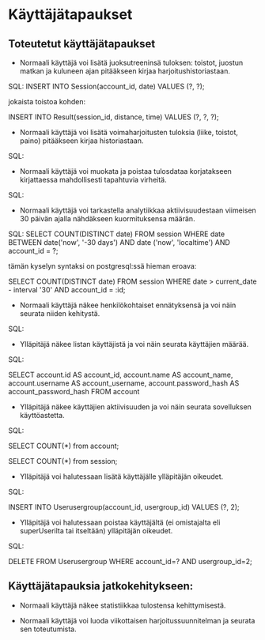 # Käyttäjätapaukset

## Toteutetut käyttäjätapaukset

* Normaali käyttäjä voi lisätä juoksutreeninsä tuloksen: toistot, juostun matkan ja kuluneen ajan pitääkseen kirjaa harjoitushistoriastaan.

SQL: INSERT INTO Session(account_id, date) VALUES (?, ?);

jokaista toistoa kohden:

INSERT INTO Result(session_id, distance, time) VALUES (?, ?, ?);

* Normaali käyttäjä voi lisätä voimaharjoitusten tuloksia (liike, toistot, paino) pitääkseen kirjaa historiastaan.

SQL:

* Normaali käyttäjä voi muokata ja poistaa tulosdataa korjatakseen kirjattaessa mahdollisesti tapahtuvia virheitä.

SQL:

* Normaali käyttäjä voi tarkastella analytiikkaa aktiivisuudestaan viimeisen 30 päivän ajalla nähdäkseen kuormituksensa määrän.

SQL: SELECT COUNT(DISTINCT date) FROM session WHERE date BETWEEN date('now', '-30 days') AND date ('now', 'localtime') AND account_id = ?; 

tämän kyselyn syntaksi on postgresql:ssä hieman eroava:

SELECT COUNT(DISTINCT date) FROM session WHERE date > current_date - interval '30' AND account_id = :id;

* Normaali käyttäjä näkee henkilökohtaiset ennätyksensä ja voi näin seurata niiden kehitystä.

SQL:

* Ylläpitäjä näkee listan käyttäjistä ja voi näin seurata käyttäjien määrää.

SQL: 

SELECT account.id AS account_id, account.name AS account_name, account.username AS account_username, account.password_hash AS account_password_hash 
FROM account

* Ylläpitäjä näkee käyttäjien aktiivisuuden ja voi näin seurata sovelluksen käyttöastetta.

SQL:

SELECT COUNT(*) from account;

SELECT COUNT(*) from session;

* Ylläpitäjä voi halutessaan lisätä käyttäjälle ylläpitäjän oikeudet.

SQL:

INSERT INTO Userusergroup(account_id, usergroup_id) VALUES (?, 2);

* Ylläpitäjä voi halutessaan poistaa käyttäjältä (ei omistajalta eli superUserilta tai itseltään) ylläpitäjän oikeudet.

SQL:

DELETE FROM Userusergroup WHERE account_id=? AND usergroup_id=2;

## Käyttäjätapauksia jatkokehitykseen:

* Normaali käyttäjä näkee statistiikkaa tulostensa kehittymisestä.

* Normaali käyttäjä voi luoda viikottaisen harjoitussuunnitelman ja seurata sen toteutumista.
